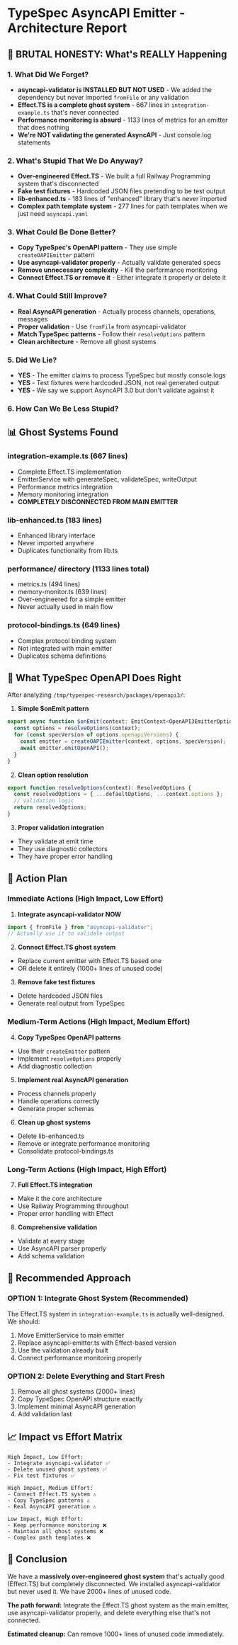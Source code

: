 # TypeSpec AsyncAPI Emitter - Architecture Report

## 🚨 BRUTAL HONESTY: What's REALLY Happening

### 1. What Did We Forget?
- **asyncapi-validator is INSTALLED BUT NOT USED** - We added the dependency but never imported `fromFile` or any validation
- **Effect.TS is a complete ghost system** - 667 lines in `integration-example.ts` that's never connected
- **Performance monitoring is absurd** - 1133 lines of metrics for an emitter that does nothing
- **We're NOT validating the generated AsyncAPI** - Just console.log statements

### 2. What's Stupid That We Do Anyway?
- **Over-engineered Effect.TS** - We built a full Railway Programming system that's disconnected
- **Fake test fixtures** - Hardcoded JSON files pretending to be test output
- **lib-enhanced.ts** - 183 lines of "enhanced" library that's never imported
- **Complex path template system** - 277 lines for path templates when we just need `asyncapi.yaml`

### 3. What Could Be Done Better?
- **Copy TypeSpec's OpenAPI pattern** - They use simple `createOAPIEmitter` pattern
- **Use asyncapi-validator properly** - Actually validate generated specs
- **Remove unnecessary complexity** - Kill the performance monitoring
- **Connect Effect.TS or remove it** - Either integrate it properly or delete it

### 4. What Could Still Improve?
- **Real AsyncAPI generation** - Actually process channels, operations, messages
- **Proper validation** - Use `fromFile` from asyncapi-validator
- **Match TypeSpec patterns** - Follow their `resolveOptions` pattern
- **Clean architecture** - Remove all ghost systems

### 5. Did We Lie?
- **YES** - The emitter claims to process TypeSpec but mostly console.logs
- **YES** - Test fixtures were hardcoded JSON, not real generated output
- **YES** - We say we support AsyncAPI 3.0 but don't validate against it

### 6. How Can We Be Less Stupid?

## 📊 Ghost Systems Found

### integration-example.ts (667 lines)
- Complete Effect.TS implementation
- EmitterService with generateSpec, validateSpec, writeOutput
- Performance metrics integration
- Memory monitoring integration
- **COMPLETELY DISCONNECTED FROM MAIN EMITTER**

### lib-enhanced.ts (183 lines)
- Enhanced library interface
- Never imported anywhere
- Duplicates functionality from lib.ts

### performance/ directory (1133 lines total)
- metrics.ts (494 lines)
- memory-monitor.ts (639 lines)
- Over-engineered for a simple emitter
- Never actually used in main flow

### protocol-bindings.ts (649 lines)
- Complex protocol binding system
- Not integrated with main emitter
- Duplicates schema definitions

## 🎯 What TypeSpec OpenAPI Does Right

After analyzing `/tmp/typespec-research/packages/openapi3/`:

1. **Simple $onEmit pattern**
```typescript
export async function $onEmit(context: EmitContext<OpenAPI3EmitterOptions>) {
  const options = resolveOptions(context);
  for (const specVersion of options.openapiVersions) {
    const emitter = createOAPIEmitter(context, options, specVersion);
    await emitter.emitOpenAPI();
  }
}
```

2. **Clean option resolution**
```typescript
export function resolveOptions(context): ResolvedOptions {
  const resolvedOptions = { ...defaultOptions, ...context.options };
  // validation logic
  return resolvedOptions;
}
```

3. **Proper validation integration**
- They validate at emit time
- They use diagnostic collectors
- They have proper error handling

## 🔧 Action Plan

### Immediate Actions (High Impact, Low Effort)

1. **Integrate asyncapi-validator NOW**
```typescript
import { fromFile } from "asyncapi-validator";
// Actually use it to validate output
```

2. **Connect Effect.TS ghost system**
- Replace current emitter with Effect.TS based one
- OR delete it entirely (1000+ lines of unused code)

3. **Remove fake test fixtures**
- Delete hardcoded JSON files
- Generate real output from TypeSpec

### Medium-Term Actions (High Impact, Medium Effort)

4. **Copy TypeSpec OpenAPI patterns**
- Use their `createEmitter` pattern
- Implement `resolveOptions` properly
- Add diagnostic collection

5. **Implement real AsyncAPI generation**
- Process channels properly
- Handle operations correctly
- Generate proper schemas

6. **Clean up ghost systems**
- Delete lib-enhanced.ts
- Remove or integrate performance monitoring
- Consolidate protocol-bindings.ts

### Long-Term Actions (High Impact, High Effort)

7. **Full Effect.TS integration**
- Make it the core architecture
- Use Railway Programming throughout
- Proper error handling with Effect

8. **Comprehensive validation**
- Validate at every stage
- Use AsyncAPI parser properly
- Add schema validation

## 🚀 Recommended Approach

### OPTION 1: Integrate Ghost System (Recommended)
The Effect.TS system in `integration-example.ts` is actually well-designed. We should:
1. Move EmitterService to main emitter
2. Replace asyncapi-emitter.ts with Effect-based version
3. Use the validation already built
4. Connect performance monitoring properly

### OPTION 2: Delete Everything and Start Fresh
1. Remove all ghost systems (2000+ lines)
2. Copy TypeSpec OpenAPI structure exactly
3. Implement minimal AsyncAPI generation
4. Add validation last

## 📈 Impact vs Effort Matrix

```
High Impact, Low Effort:
- Integrate asyncapi-validator ✅
- Delete unused ghost systems ✅
- Fix test fixtures ✅

High Impact, Medium Effort:
- Connect Effect.TS system ⚠️
- Copy TypeSpec patterns ⚠️
- Real AsyncAPI generation ⚠️

Low Impact, High Effort:
- Keep performance monitoring ❌
- Maintain all ghost systems ❌
- Complex path templates ❌
```

## 🎯 Conclusion

We have a **massively over-engineered ghost system** that's actually good (Effect.TS) but completely disconnected. We installed asyncapi-validator but never used it. We have 2000+ lines of unused code.

**The path forward:** Integrate the Effect.TS ghost system as the main emitter, use asyncapi-validator properly, and delete everything else that's not connected.

**Estimated cleanup:** Can remove 1000+ lines of unused code immediately.